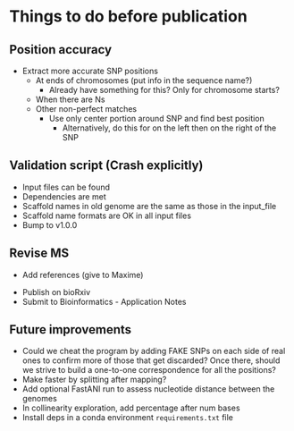 # Things to do before publication

## Position accuracy
- Extract more accurate SNP positions
  - At ends of chromosomes (put info in the sequence name?)
    - Already have something for this? Only for chromosome starts?
  - When there are Ns
  - Other non-perfect matches
    - Use only center portion around SNP and find best position
      - Alternatively, do this for on the left then on the right of the SNP

## Validation script (Crash explicitly)
- Input files can be found
- Dependencies are met
- Scaffold names in old genome are the same as those in the input_file
- Scaffold name formats are OK in all input files
- Bump to v1.0.0

## Revise MS
* Add references (give to Maxime)
- Publish on bioRxiv
- Submit to Bioinformatics - Application Notes

## Future improvements
- Could we cheat the program by adding FAKE SNPs on each side of real ones to confirm
  more of those that get discarded? Once there, should we strive to build a one-to-one
  correspondence for all the positions?
- Make faster by splitting after mapping?
- Add optional FastANI run to assess nucleotide distance between the genomes
- In collinearity exploration, add percentage after num bases
- Install deps in a conda environment `requirements.txt` file
